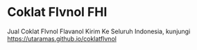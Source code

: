 # Coklat Flvnol FHI
Jual Coklat Flvnol Flavanol Kirim Ke Seluruh Indonesia, kunjungi https://utaramas.github.io/coklatflvnol
